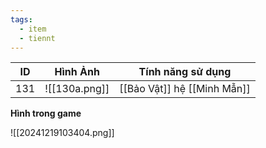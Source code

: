 ```yaml
---
tags:
  - item
  - tiennt
---
```


| ID  | Hình Ảnh      | Tính năng sử dụng           |
| --- | ------------- | --------------------------- |
| 131 | ![[130a.png]] | [[Bảo Vật]] hệ [[Minh Mẫn]] |

**Hình trong game**

![[20241219103404.png]]


